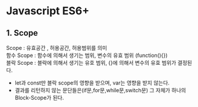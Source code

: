 # Javascript ES6+
## 1. Scope
Scope : 유효공간 , 허용공간, 허용범위를 의미   
함수 Scope : 함수에 의해서 생기는 범위, 변수의 유효 범위 (function(){})      
블락 Scope : 블락에 의해서 생기는 유호 범위, {}에 의해서 변수의 유효 범위가 결정된다.     
- let과 const만 블락 scope의 영향을 받으며, var는 영향을 받지 않는다.   
- 결과를 리턴하지 않는 문단들은(if문,for문,while문,switch문) 그 자체가 하나의 Block-Scope가 된다.



